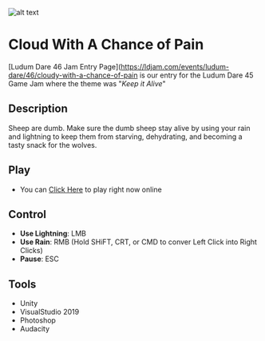 ![alt text][screenshot]

# Cloud With A Chance of Pain
[Ludum Dare 46 Jam Entry Page](https://ldjam.com/events/ludum-dare/46/cloudy-with-a-chance-of-pain is our entry for the Ludum Dare 45 Game Jam where the theme was "*Keep it Alive*"

## Description
Sheep are dumb. Make sure the dumb sheep stay alive by using your rain and lightning to keep them from starving, dehydrating, and becoming a tasty snack for the wolves.

## Play
- You can [Click Here](https://prodigalson.itch.io/cloudywithachanceofpain) to play right now online

## Control
- **Use Lightning**: LMB
- **Use Rain**: RMB (Hold SHiFT, CRT, or CMD to conver Left Click into Right Clicks)
- **Pause**: ESC

## Tools
- Unity
- VisualStudio 2019
- Photoshop
- Audacity

[screenshot]: https://static.jam.vg/raw/a67/8/z/3314e.png "CloudyWithAChanceOfPain"
